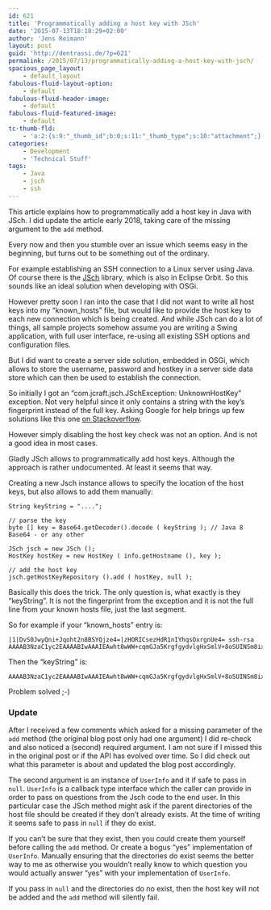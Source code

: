 ```yaml
---
id: 621
title: 'Programmatically adding a host key with JSch'
date: '2015-07-13T18:18:29+02:00'
author: 'Jens Reimann'
layout: post
guid: 'http://dentrassi.de/?p=621'
permalink: /2015/07/13/programmatically-adding-a-host-key-with-jsch/
spacious_page_layout:
    - default_layout
fabulous-fluid-layout-option:
    - default
fabulous-fluid-header-image:
    - default
fabulous-fluid-featured-image:
    - default
tc-thumb-fld:
    - 'a:2:{s:9:"_thumb_id";b:0;s:11:"_thumb_type";s:10:"attachment";}'
categories:
    - Development
    - 'Technical Stuff'
tags:
    - Java
    - jsch
    - ssh
---
```


This article explains how to programmatically add a host key in Java with JSch. I did update the article early 2018, taking care of the missing argument to the `add` method.

Every now and then you stumble over an issue which seems easy in the beginning, but turns out to be something out of the ordinary.

For example establishing an SSH connection to a Linux server using Java. Of course there is the [JSch](http://www.jcraft.com/jsch/) library, which is also in Eclipse Orbit. So this sounds like an ideal solution when developing with OSGi.

However pretty soon I ran into the case that I did not want to write all host keys into my “known\_hosts” file, but would like to provide the host key to each new connection which is being created. And while JSch can do a lot of things, all sample projects somehow assume you are writing a Swing application, with full user interface, re-using all existing SSH options and configuration files.

But I did want to create a server side solution, embedded in OSGi, which allows to store the username, password and hostkey in a server side data store which can then be used to establish the connection.

So initially I got an “com.jcraft.jsch.JSchException: UnknownHostKey” exception. Not very helpful since it only contains a string with the key’s fingerprint instead of the full key. Asking Google for help brings up few solutions like this one [on Stackoverflow](https://stackoverflow.com/questions/2003419/com-jcraft-jsch-jschexception-unknownhostkey).

However simply disabling the host key check was not an option. And is not a good idea in most cases.

Gladly JSch allows to programmatically add host keys. Although the approach is rather undocumented. At least it seems that way.

Creating a new Jsch instance allows to specify the location of the host keys, but also allows to add them manually:

```
String keyString = "....";

// parse the key
byte [] key = Base64.getDecoder().decode ( keyString ); // Java 8 Base64 - or any other

JSch jsch = new JSch ();
HostKey hostKey = new HostKey ( info.getHostname (), key );

// add the host key
jsch.getHostKeyRepository ().add ( hostKey, null );

```

Basically this does the trick. The only question is, what exactly is they “keyString”. It is not the fingerprint from the exception and it is not the full line from your known hosts file, just the last segment.

So for example if your “known\_hosts” entry is:

```
|1|DvS0JwyQni+Jqoht2n8BSYQjze4=|zHORICsezHdR1nIYhqsOxrgnUe4= ssh-rsa AAAAB3NzaC1yc2EAAAABIwAAAIEAwht8wWW+cqmGJa5KrgfgydvlgHxSmlV+8oSUINSm8ix+wG87jQHz56MeaFf0F3IvxiivfvIUxBGlb05CZC1rCTfinvS7H1ktDIwVUK3gv+SGNYtGGwWbtg+oMXAevpV5pMTvDS7Ue6OUnSXGDbAxcqXBA+ApKCG5oizhyrtzOrU=

```

Then the “keyString” is:

```
AAAAB3NzaC1yc2EAAAABIwAAAIEAwht8wWW+cqmGJa5KrgfgydvlgHxSmlV+8oSUINSm8ix+wG87jQHz56MeaFf0F3IvxiivfvIUxBGlb05CZC1rCTfinvS7H1ktDIwVUK3gv+SGNYtGGwWbtg+oMXAevpV5pMTvDS7Ue6OUnSXGDbAxcqXBA+ApKCG5oizhyrtzOrU=

```

Problem solved ;-)

### Update

After I received a few comments which asked for a missing parameter of the `add` method (the original blog post only had one argument) I did re-check and also noticed a (second) required argument. I am not sure if I missed this in the original post or if the API has evolved over time. So I did check out what this parameter is about and updated the blog post accordingly.

The second argument is an instance of `UserInfo` and it if safe to pass in `null`. `UserInfo` is a callback type interface which the caller can provide in order to pass on questions from the Jsch code to the end user. In this particular case the JSch method might ask if the parent directories of the host file should be created if they don’t already exists. At the time of writing it seems safe to pass in `null` if they do exist.

If you can’t be sure that they exist, then you could create them yourself before calling the `add` method. Or create a bogus “yes” implementation of `UserInfo`. Manually ensuring that the directories do exist seems the better way to me as otherwise you wouldn’t really know to which question you would actually answer “yes” with your implementation of `UserInfo`.

If you pass in `null` and the directories do no exist, then the host key will not be added and the `add` method will silently fail.
